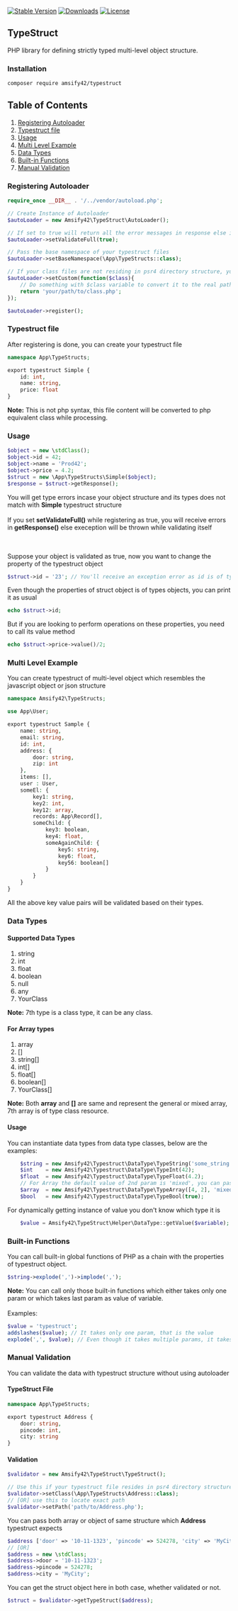 [![Stable Version](https://poser.pugx.org/amsify42/typestruct/v/stable)](https://packagist.org/packages/amsify42/typestruct) 
[![Downloads](https://poser.pugx.org/amsify42/typestruct/downloads)](https://packagist.org/packages/amsify42/typestruct) 
[![License](https://poser.pugx.org/amsify42/typestruct/license)](https://packagist.org/packages/amsify42/typestruct)

## TypeStruct

PHP library for defining strictly typed multi-level object structure.

### Installation

```txt
composer require amsify42/typestruct
```

## Table of Contents
1. [Registering Autoloader](#registering-autoloader)
2. [Typestruct file](#typestruct-file)
3. [Usage](#usage)
4. [Multi Level Example](#multi-level-example)
5. [Data Types](#data-types)
6. [Built-in Functions](#built-in-functions)
7. [Manual Validation](#manual-validation)

### Registering Autoloader

```php
require_once __DIR__ . '/../vendor/autoload.php';

// Create Instance of Autoloader
$autoLoader = new Amsify42\TypeStruct\AutoLoader();

// If set to true will return all the error messages in response else it will throw exception on validation error
$autoLoader->setValidateFull(true);

// Pass the base namespace of your typestruct files
$autoLoader->setBaseNamespace(\App\TypeStructs::class);

// If your class files are not residing in psr4 directory structure, you can set callback for converting class name to locate the exact path of typestruct file while autoloading
$autoLoader->setCustom(function($class){
	// Do something with $class variable to convert it to the real path and return it.
	return 'your/path/to/class.php';
});

$autoLoader->register();
```

### Typestruct file

After registering is done, you can create your typestruct file
```php
namespace App\TypeStructs;

export typestruct Simple {
	id: int,
	name: string,
	price: float
}
```
**Note:** This is not php syntax, this file content will be converted to php equivalent class while processing.

### Usage

```php
$object = new \stdClass();
$object->id = 42;
$object->name = 'Prod42';
$object->price = 4.2;
$struct = new \App\TypeStructs\Simple($object);
$response = $struct->getResponse();
```
You will get type errors incase your object structure and its types does not match with **Simple** typestruct structure<br/><br/>
If you set **setValidateFull()** while registering as true, you will receive errors in **getResponse()** else exeception will be thrown while validating itself

<br/><br/>
Suppose your object is validated as true, now you want to change the property of the typestruct object

```php
$struct->id = '23'; // You'll receive an exception error as id is of type int and you tried to assign string
```
Even though the properties of struct object is of types objects, you can print it as usual
```php
echo $struct->id;	
```
But if you are looking to perform operations on these properties, you need to call its value method
```php
echo $struct->price->value()/2;	
```

### Multi Level Example
You can create typestruct of multi-level object which resembles the javascript object or json structure

```php
namespace Amsify42\TypeStructs;

use App\User;

export typestruct Sample {
	name: string,
	email: string,
	id: int,
	address: {
		door: string,
		zip: int
	},
	items: [],
	user : User,
	someEl: {
		key1: string,
		key2: int,
		key12: array,
		records: App\Record[],
		someChild: {
			key3: boolean,
			key4: float,
			someAgainChild: {
				key5: string,
				key6: float,
				key56: boolean[]
			}
		}
	}
}
```
All the above key value pairs will be validated based on their types.

### Data Types

#### Supported Data Types
1. string
2. int
3. float
4. boolean
5. null
6. any
7. YourClass

**Note:** 7th type is a class type, it can be any class.

#### For Array types
1. array
2. []
3. string[]
4. int[]
5. float[]
6. boolean[]
7. YourClass[]

**Note:** Both **array** and **[]** are same and represent the general or mixed array, 7th array is of type class resource.

#### Usage
You can instantiate data types from data type classes, below are the examples:
```php
	$string = new Amsify42\Typestruct\DataType\TypeString('some_string');
	$int 	= new Amsify42\Typestruct\DataType\TypeInt(42);
	$float 	= new Amsify42\Typestruct\DataType\TypeFloat(4.2);
	// For Array the default value of 2nd param is 'mixed', you can pass other data type listed above
	$array 	= new Amsify42\Typestruct\DataType\TypeArray([4, 2], 'mixed');
	$bool 	= new Amsify42\Typestruct\DataType\TypeBool(true);
```
For dynamically getting instance of value you don't know which type it is
```php
	$value = Amsify42\TypeStruct\Helper\DataType::getValue($variable);
```

### Built-in Functions
You can call built-in global functions of PHP as a chain with the properties of typestruct object.
```php
$string->explode(',')->implode(',');
```
**Note:** You can call only those built-in functions which either takes only one param or which takes last param as value of variable.
<br/><br/>
Examples:
```php
$value = 'typestruct';
addslashes($value); // It takes only one param, that is the value
explode(',', $value); // Even though it takes multiple params, it takes last param as value of variable
```

### Manual Validation
You can validate the data with typestruct structure without using autoloader

#### TypeStruct File
```php
namespace App\TypeStructs;

export typestruct Address {
	door: string,
	pincode: int,
	city: string
}	
```
#### Validation
```php
$validator = new Amsify42\TypeStruct\TypeStruct();

// Use this if your typestruct file resides in psr4 directory structure
$validator->setClass(\App\TypeStructs\Address::class);
// [OR] use this to locate exact path
$validator->setPath('path/to/Address.php');
```
You can pass both array or object of same structure which **Address** typestruct expects
```php	
$address ['door' => '10-11-1323', 'pincode' => 524278, 'city' => 'MyCity'];
// [OR]
$address = new \stdClass;
$address->door = '10-11-1323';
$address->pincode = 524278;
$address->city = 'MyCity';
```
You can get the struct object here in both case, whether validated or not.
```php
$struct = $validator->getTypeStruct($address);
```